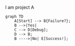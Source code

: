 I am project A

```mermaid
graph TD
    A[Start] --> B{Failure?};
    B -->|Yes|
    C --> D[Debug];
    D --> B;
    B ---->|No| E[Success!];
```